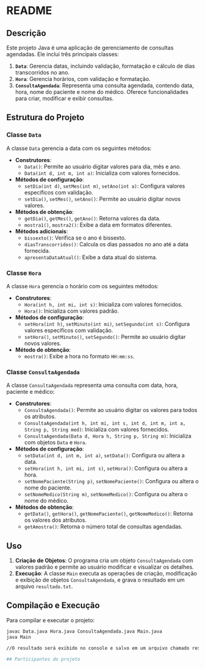 # README

## Descrição

Este projeto Java é uma aplicação de gerenciamento de consultas agendadas. Ele inclui três principais classes:

1. **`Data`**: Gerencia datas, incluindo validação, formatação e cálculo de dias transcorridos no ano.
2. **`Hora`**: Gerencia horários, com validação e formatação.
3. **`ConsultaAgendada`**: Representa uma consulta agendada, contendo data, hora, nome do paciente e nome do médico. Oferece funcionalidades para criar, modificar e exibir consultas.

## Estrutura do Projeto

### Classe `Data`

A classe `Data` gerencia a data com os seguintes métodos:

- **Construtores**:
  - `Data()`: Permite ao usuário digitar valores para dia, mês e ano.
  - `Data(int d, int m, int a)`: Inicializa com valores fornecidos.
- **Métodos de configuração**:
  - `setDia(int d)`, `setMes(int m)`, `setAno(int a)`: Configura valores específicos com validação.
  - `setDia()`, `setMes()`, `setAno()`: Permite ao usuário digitar novos valores.
- **Métodos de obtenção**:
  - `getDia()`, `getMes()`, `getAno()`: Retorna valores da data.
  - `mostra1()`, `mostra2()`: Exibe a data em formatos diferentes.
- **Métodos adicionais**:
  - `bissexto()`: Verifica se o ano é bissexto.
  - `diasTranscorridos()`: Calcula os dias passados no ano até a data fornecida.
  - `apresentaDataAtual()`: Exibe a data atual do sistema.

### Classe `Hora`

A classe `Hora` gerencia o horário com os seguintes métodos:

- **Construtores**:
  - `Hora(int h, int mi, int s)`: Inicializa com valores fornecidos.
  - `Hora()`: Inicializa com valores padrão.
- **Métodos de configuração**:
  - `setHora(int h)`, `setMinuto(int mi)`, `setSegundo(int s)`: Configura valores específicos com validação.
  - `setHora()`, `setMinuto()`, `setSegundo()`: Permite ao usuário digitar novos valores.
- **Método de obtenção**:
  - `mostra()`: Exibe a hora no formato `HH:mm:ss`.

### Classe `ConsultaAgendada`

A classe `ConsultaAgendada` representa uma consulta com data, hora, paciente e médico:

- **Construtores**:
  - `ConsultaAgendada()`: Permite ao usuário digitar os valores para todos os atributos.
  - `ConsultaAgendada(int h, int mi, int s, int d, int m, int a, String p, String med)`: Inicializa com valores fornecidos.
  - `ConsultaAgendada(Data d, Hora h, String p, String m)`: Inicializa com objetos `Data` e `Hora`.
- **Métodos de configuração**:
  - `setData(int d, int m, int a)`, `setData()`: Configura ou altera a data.
  - `setHora(int h, int mi, int s)`, `setHora()`: Configura ou altera a hora.
  - `setNomePaciente(String p)`, `setNomePaciente()`: Configura ou altera o nome do paciente.
  - `setNomeMedico(String m)`, `setNomeMedico()`: Configura ou altera o nome do médico.
- **Métodos de obtenção**:
  - `getData()`, `getHora()`, `getNomePaciente()`, `getNomeMedico()`: Retorna os valores dos atributos.
  - `getAmostra()`: Retorna o número total de consultas agendadas.

## Uso

1. **Criação de Objetos**: O programa cria um objeto `ConsultaAgendada` com valores padrão e permite ao usuário modificar e visualizar os detalhes.
2. **Execução**: A classe `Main` executa as operações de criação, modificação e exibição de objetos `ConsultaAgendada`, e grava o resultado em um arquivo `resultado.txt`.

## Compilação e Execução

Para compilar e executar o projeto:

```bash
javac Data.java Hora.java ConsultaAgendada.java Main.java
java Main

//O resultado será exibido no console e salvo em um arquivo chamado resultado.txt.

## Participantes do projeto

